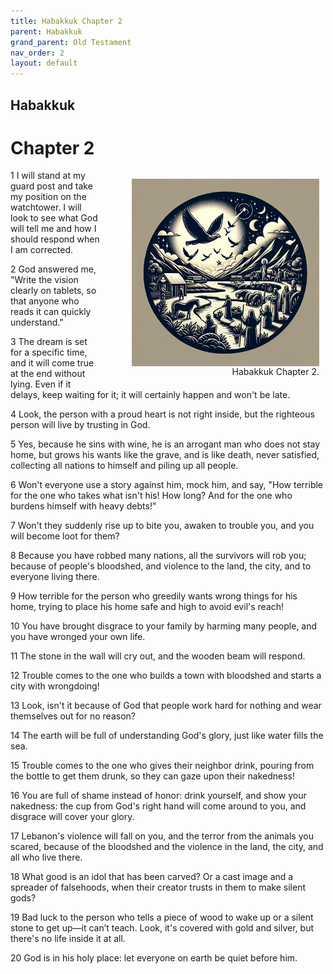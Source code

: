 ```yaml
---
title: Habakkuk Chapter 2
parent: Habakkuk
grand_parent: Old Testament
nav_order: 2
layout: default
---
```


## Habakkuk

# Chapter 2

<figure style="float: right; margin-right: 10px;">
    <img src="/assets/Image/Habakkuk/500/2.jpg" alt="Habakkuk Chapter 2" style="width: 300px; height: 300px; float: right;padding-left: 10px;"/>
    <figcaption style="clear: both;text-align: right;">Habakkuk Chapter 2.</figcaption>
</figure>
1 I will stand at my guard post and take my position on the watchtower. I will look to see what God will tell me and how I should respond when I am corrected.

2 God answered me, "Write the vision clearly on tablets, so that anyone who reads it can quickly understand."

3 The dream is set for a specific time, and it will come true at the end without lying. Even if it delays, keep waiting for it; it will certainly happen and won't be late.

4 Look, the person with a proud heart is not right inside, but the righteous person will live by trusting in God.

5 Yes, because he sins with wine, he is an arrogant man who does not stay home, but grows his wants like the grave, and is like death, never satisfied, collecting all nations to himself and piling up all people.

6 Won't everyone use a story against him, mock him, and say, "How terrible for the one who takes what isn't his! How long? And for the one who burdens himself with heavy debts!"

7 Won't they suddenly rise up to bite you, awaken to trouble you, and you will become loot for them?

8 Because you have robbed many nations, all the survivors will rob you; because of people's bloodshed, and violence to the land, the city, and to everyone living there.

9 How terrible for the person who greedily wants wrong things for his home, trying to place his home safe and high to avoid evil's reach!

10 You have brought disgrace to your family by harming many people, and you have wronged your own life.

11 The stone in the wall will cry out, and the wooden beam will respond.

12 Trouble comes to the one who builds a town with bloodshed and starts a city with wrongdoing!

13 Look, isn't it because of God that people work hard for nothing and wear themselves out for no reason?

14 The earth will be full of understanding God's glory, just like water fills the sea.

15 Trouble comes to the one who gives their neighbor drink, pouring from the bottle to get them drunk, so they can gaze upon their nakedness!

16 You are full of shame instead of honor: drink yourself, and show your nakedness: the cup from God's right hand will come around to you, and disgrace will cover your glory.

17 Lebanon's violence will fall on you, and the terror from the animals you scared, because of the bloodshed and the violence in the land, the city, and all who live there.

18 What good is an idol that has been carved? Or a cast image and a spreader of falsehoods, when their creator trusts in them to make silent gods?

19 Bad luck to the person who tells a piece of wood to wake up or a silent stone to get up—it can’t teach. Look, it's covered with gold and silver, but there's no life inside it at all.

20 God is in his holy place: let everyone on earth be quiet before him.


